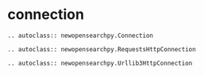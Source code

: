 # connection 

```{eval-rst}
.. autoclass:: newopensearchpy.Connection
```

```{eval-rst}
.. autoclass:: newopensearchpy.RequestsHttpConnection
```

```{eval-rst}
.. autoclass:: newopensearchpy.Urllib3HttpConnection
```
